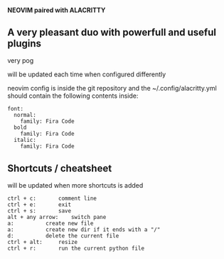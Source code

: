 #### NEOVIM paired with ALACRITTY

## A very pleasant duo with powerfull and useful plugins

very pog

will be updated each time when configured differently

neovim config is inside the git repository and the ~/.config/alacritty.yml should contain the following contents inside:
```
font:
  normal:
    family: Fira Code
  bold
    family: Fira Code
  italic:
    family: Fira Code
```

## Shortcuts / cheatsheet

will be updated when more shortcuts is added

```
ctrl + c:		comment line
ctrl + e:		exit
ctrl + s:		save
alt + any arrow:	switch pane
a:			create new file
a:			create new dir if it ends with a "/"
d:			delete the current file
ctrl + alt:		resize
ctrl + r:		run the current python file
```
